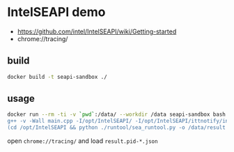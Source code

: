 # IntelSEAPI demo

* https://github.com/intel/IntelSEAPI/wiki/Getting-started
* chrome://tracing/


## build

```sh
docker build -t seapi-sandbox ./
```

## usage

```sh
docker run --rm -ti -v `pwd`:/data/ --workdir /data seapi-sandbox bash -c " \
g++ -v -Wall main.cpp -I/opt/IntelSEAPI/ -I/opt/IntelSEAPI/ittnotify/include/ /opt/IntelSEAPI/bin/libIntelSEAPI64.so && \
(cd /opt/IntelSEAPI && python ./runtool/sea_runtool.py -o /data/result -f gt ! /data/a.out;) "
```

open `chrome://tracing/` and load `result.pid-*.json`


